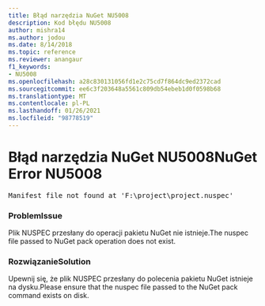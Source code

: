 ```yaml
---
title: Błąd narzędzia NuGet NU5008
description: Kod błędu NU5008
author: mishra14
ms.author: jodou
ms.date: 8/14/2018
ms.topic: reference
ms.reviewer: anangaur
f1_keywords:
- NU5008
ms.openlocfilehash: a28c830131056fd1e2c75cd7f864dc9ed2372cad
ms.sourcegitcommit: ee6c3f203648a5561c809db54ebeb1d0f0598b68
ms.translationtype: MT
ms.contentlocale: pl-PL
ms.lasthandoff: 01/26/2021
ms.locfileid: "98778519"
---
```

# <a name="nuget-error-nu5008"></a><span data-ttu-id="a88ac-103">Błąd narzędzia NuGet NU5008</span><span class="sxs-lookup"><span data-stu-id="a88ac-103">NuGet Error NU5008</span></span>
<pre>Manifest file not found at 'F:\project\project.nuspec'</pre>

### <a name="issue"></a><span data-ttu-id="a88ac-104">Problem</span><span class="sxs-lookup"><span data-stu-id="a88ac-104">Issue</span></span>

<span data-ttu-id="a88ac-105">Plik NUSPEC przesłany do operacji pakietu NuGet nie istnieje.</span><span class="sxs-lookup"><span data-stu-id="a88ac-105">The nuspec file passed to NuGet pack operation does not exist.</span></span>


### <a name="solution"></a><span data-ttu-id="a88ac-106">Rozwiązanie</span><span class="sxs-lookup"><span data-stu-id="a88ac-106">Solution</span></span>

<span data-ttu-id="a88ac-107">Upewnij się, że plik NUSPEC przesłany do polecenia pakietu NuGet istnieje na dysku.</span><span class="sxs-lookup"><span data-stu-id="a88ac-107">Please ensure that the nuspec file passed to the NuGet pack command exists on disk.</span></span>

